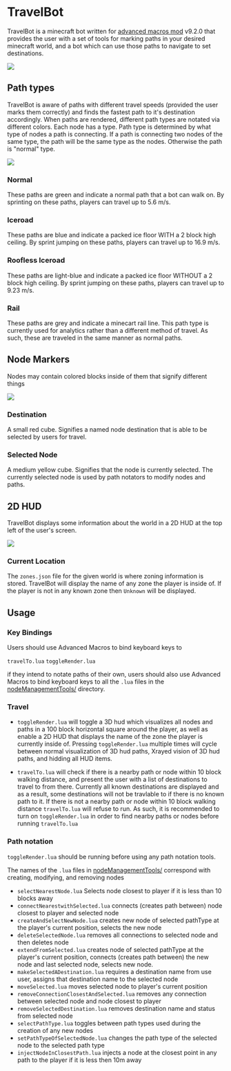 # TravelBot

TravelBot is a minecraft bot written for [advanced macros mod](https://www.curseforge.com/minecraft/mc-mods/advanced-macros) v9.2.0 that provides the user with a set of tools for marking paths in your desired minecraft world, and a bot which can use those paths to navigate to set destinations.

![](https://i.imgur.com/tLZjoKH.jpg)

## Path types

TravelBot is aware of paths with different travel speeds (provided the user marks them correctly) and finds the fastest path to it's destination accordingly. When paths are rendered, different path types are notated via different colors. Each node has a type. Path type is determined by what type of nodes a path is connecting. If a path is connecting two nodes of the same type, the path will be the same type as the nodes. Otherwise the path is "normal" type. 

![](https://i.imgur.com/fi8xEuV.png)

### Normal

These paths are green and indicate a normal path that a bot can walk on. By sprinting on these paths, players can travel up to 5.6 m/s.

### Iceroad
These paths are blue and indicate a packed ice floor WITH a 2 block high ceiling. By sprint jumping on these paths, players can travel up to 16.9 m/s.

### Roofless Iceroad
These paths are light-blue and indicate a packed ice floor WITHOUT a 2 block high ceiling. By sprint jumping on these paths, players can travel up to 9.23 m/s.

### Rail
These paths are grey and indicate a minecart rail line. This path type is currently used for analytics rather than a different method of travel. As such, these are traveled in the same manner as normal paths.

## Node Markers

Nodes may contain colored blocks inside of them that signify different things

![](https://i.imgur.com/aNgkmNf.png)

### Destination

A small red cube. Signifies a named node destination that is able to be selected by users for travel.

### Selected Node

A medium yellow cube. Signifies that the node is currently selected. The currently selected node is used by path notators to modify nodes and paths.

## 2D HUD

TravelBot displays some information about the world in a 2D HUD at the top left of the user's screen.

![](https://i.imgur.com/BNxmOAj.png)

### Current Location

The ``zones.json`` file for the given world is where zoning information is stored. TravelBot will display the name of any zone the player is inside of. If the player is not in any known zone then ``Unknown`` will be displayed.
 
## Usage

### Key Bindings

Users should use Advanced Macros to bind keyboard keys to

``travelTo.lua``
``toggleRender.lua``

if they intend to notate paths of their own, users should also use Advanced Macros to bind keyboard keys to all the ``.lua`` files in the [nodeManagementTools/](nodeManagementTools/) directory.

### Travel

- ``toggleRender.lua`` will toggle a 3D hud which visualizes all nodes and paths in a 100 block horizontal square around the player, as well as enable a 2D HUD that displays the name of the zone the player is currently inside of. Pressing ``toggleRender.lua`` multiple times will cycle between normal visualization of 3D hud paths, Xrayed vision of 3D hud paths, and hidding all HUD items.

- ``travelTo.lua`` will check if there is a nearby path or node within 10 block walking distance, and present the user with a list of destinations to travel to from there. Currently all known destinations are displayed and as a result, some destinations will not be travlable to if there is no known path to it. If there is not a nearby path or node within 10 block walking distance ``travelTo.lua`` will refuse to run. As such, it is recommended to turn on ``toggleRender.lua`` in order to find nearby paths or nodes before running ``travelTo.lua``

### Path notation

``toggleRender.lua`` should be running before using any path notation tools.

The names of the ``.lua`` files in [nodeManagementTools/](nodeManagementTools/) correspond with creating, modifying, and removing nodes

- ``selectNearestNode.lua`` Selects node closest to player if it is less than 10 blocks away
- ``connectNearestwithSelected.lua`` connects (creates path between) node closest to player and selected node
- ``createAndSelectNewNode.lua`` creates new node of selected pathType at the player's current position, selects the new node
- ``deleteSelectedNode.lua`` removes all connections to selected node and then deletes node
- ``extendFromSelected.lua`` creates node of selected pathType at the player's current position, connects (creates path between) the new node and last selected node, selects new node.
- ``makeSelectedADestination.lua`` requires a destination name from use user, assigns that destination name to the selected node
- ``moveSelected.lua`` moves selected node to player's current position
- ``removeConnectionClosestAndSelected.lua`` removes any connection between selected node and node closest to player
- ``removeSelectedDestination.lua`` removes destination name and status from selected node
- ``selectPathType.lua`` toggles between path types used during the creation of any new nodes
- ``setPathTypeOfSelectedNode.lua`` changes the path type of the selected node to the selected path type
- ``injectNodeInClosestPath.lua`` injects a node at the closest point in any path to the player if it is less then 10m away
